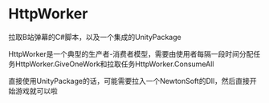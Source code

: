 # HttpWorker
拉取B站弹幕的C#脚本，以及一个集成的UnityPackage

HttpWorker是一个典型的生产者-消费者模型，需要由使用者每隔一段时间分配任务HttpWorker.GiveOneWork和拉取任务HttpWorker.ConsumeAll

直接使用UnityPackage的话，可能需要拉入一个NewtonSoft的Dll，然后直接开始游戏就可以啦